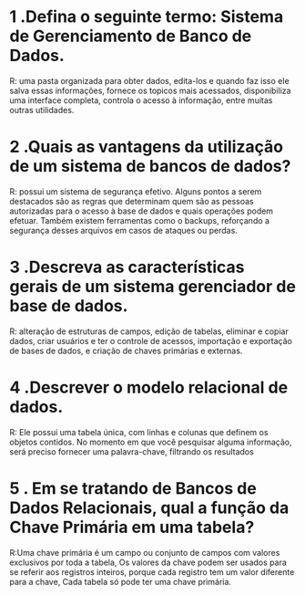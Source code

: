# 1 .Defina o seguinte termo: Sistema de Gerenciamento de Banco de Dados.
R: uma pasta organizada para obter dados, edita-los e quando faz isso ele salva essas informações, fornece os topicos mais acessados, disponibiliza uma interface completa, controla o acesso à informação, entre muitas outras utilidades.

# 2 .Quais as vantagens da utilização de um sistema de bancos de dados?
R: possui um sistema de segurança efetivo. Alguns pontos a serem destacados são as regras que determinam quem são as pessoas autorizadas para o acesso à base de dados e quais operações podem efetuar. Também existem ferramentas como o backups, reforçando a segurança desses arquivos em casos de ataques ou perdas.

# 3 .Descreva as características gerais de um sistema gerenciador de base de dados.
R: alteração de estruturas de campos,
edição de tabelas, eliminar e copiar dados,
criar usuários e ter o controle de acessos,
importação e exportação de bases de dados, e
criação de chaves primárias e externas.

# 4 .Descrever o modelo relacional de dados.
R: Ele possui uma tabela única, com linhas e colunas que definem os objetos contidos. No momento em que você pesquisar alguma informação, será preciso fornecer uma palavra-chave, filtrando os resultados
# 5 . Em se tratando de Bancos de Dados Relacionais, qual a função da Chave Primária em uma tabela?

R:Uma chave primária é um campo ou conjunto de campos com valores exclusivos por toda a tabela, Os valores da chave podem ser usados para se referir aos registros inteiros, porque cada registro tem um valor diferente para a chave, Cada tabela só pode ter uma chave primária.